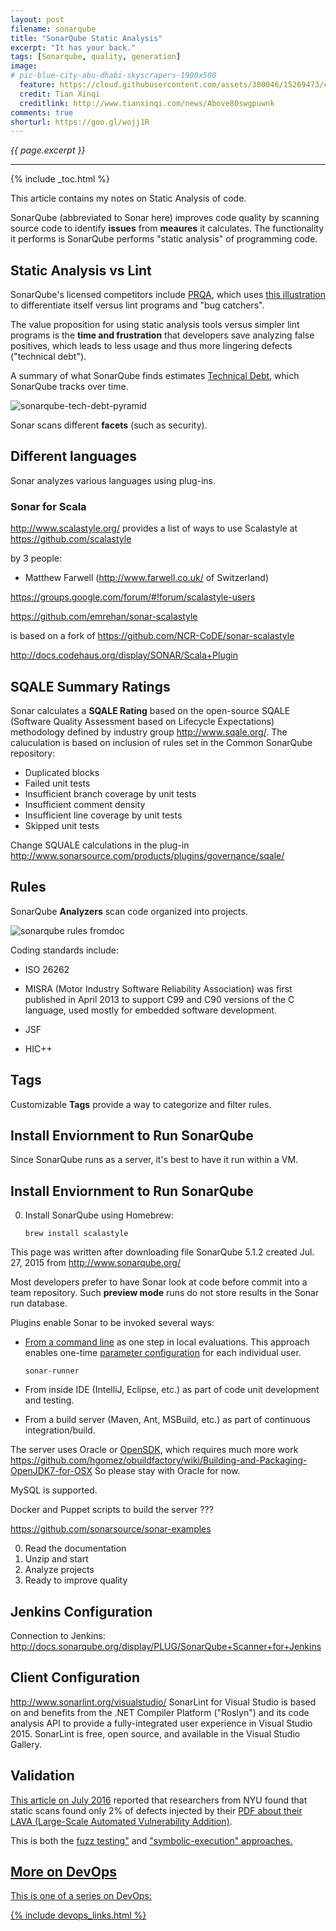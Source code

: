 ```yaml
---
layout: post
filename: sonarqube
title: "SonarQube Static Analysis"
excerpt: "It has your back."
tags: [Sonarqube, quality, generation]
image:
# pic-blue-city-abu-dhabi-skyscrapers-1900x500
  feature: https://cloud.githubusercontent.com/assets/300046/15269473/c8311bfa-19bc-11e6-890c-06abc511ef39.jpg
  credit: Tian Xinqi
  creditlink: http://www.tianxinqi.com/news/Above80swgpuwnk
comments: true
shorturl: https://goo.gl/wojj1R
---
```

<i>{{ page.excerpt }}</i>

<hr />

{% include _toc.html %}

This article contains my notes on Static Analysis of code.

SonarQube (abbreviated to Sonar here)
improves code quality by scanning source code
to identify **issues** from **meaures** it calculates.
The functionality it performs is
SonarQube performs "static analysis" of programming code.

## Static Analysis vs Lint #

SonarQube's licensed competitors include <a target="_blank" href="http://www.programmingresearch.com/">
PRQA</a>, which uses <a target="_blank" href="http://www.programmingresearch.com/static-analysis-software/why-static-analysis/">this illustration</a> to differentiate itself versus
lint programs and "bug catchers".
<amp-img width="871" height="520" alt="prqa-lint-vs-bug-catcher-vs-static-analysis-c51.jpg"
src="https://cloud.githubusercontent.com/assets/300046/16594601/6c3078ae-42a8-11e6-8f6c-c7a118a3d4c2.jpg">
</amp-img>

The value proposition for using static analysis tools versus simpler lint programs
is the <strong>time and frustration</strong> that developers save analyzing false positives,
which leads to less usage and thus more lingering defects ("technical debt").

A summary of what SonarQube finds estimates <a target="_blank" href="http://docs.sonarqube.org/display/SONAR/Technical+Debt">
Technical Debt</a>, 
which SonarQube tracks over time.

![sonarqube-tech-debt-pyramid](https://cloud.githubusercontent.com/assets/300046/10703589/eacf50be-7985-11e5-9f2f-70fc2f6f1986.jpeg)

Sonar scans different **facets** (such as security).


## Different languages #

Sonar analyzes various languages 
using plug-ins.

   <a id="ScalaSonar"></a>

   ### Sonar for Scala #

http://www.scalastyle.org/
provides a list of ways to use Scalastyle
at
https://github.com/scalastyle

by 3 people:

   * Matthew Farwell
   (http://www.farwell.co.uk/ of Switzerland)

https://groups.google.com/forum/#!forum/scalastyle-users

https://github.com/emrehan/sonar-scalastyle

is based on a fork of
https://github.com/NCR-CoDE/sonar-scalastyle

http://docs.codehaus.org/display/SONAR/Scala+Plugin



## SQALE Summary Ratings #

Sonar calculates a **SQALE Rating** based on the open-source
SQALE (Software Quality Assessment based on Lifecycle Expectations) methodology defined by industry group 
http://www.sqale.org/. The caluculation is based on inclusion of rules set in the Common SonarQube repository:

 * Duplicated blocks
 * Failed unit tests
 * Insufficient branch coverage by unit tests
 * Insufficient comment density
 * Insufficient line coverage by unit tests
 * Skipped unit tests

Change SQUALE calculations in the plug-in 
http://www.sonarsource.com/products/plugins/governance/sqale/

<a id="Rules"></a>

## Rules #

SonarQube **Analyzers** scan code organized into projects.

![sonarqube rules fromdoc](https://cloud.githubusercontent.com/assets/300046/10703031/0e192d50-7982-11e5-9a35-30cbeab3c69d.jpeg)

Coding standards include:

   * ISO 26262 

   * MISRA (Motor Industry Software Reliability Association) was first published in April 2013
   to support C99 and C90 versions of the C language, used mostly for embedded software development.

   * JSF

   * HIC++

<a id="Tags"></a>

## Tags #

Customizable **Tags** provide a way to categorize and filter rules.


<a id="InstallSonarQubeEnv"></a>

## Install Enviornment to Run SonarQube #

Since SonarQube runs as a server, it's best to have it run
within a VM.


<a id="InstallSonarQubeEnv"></a>

## Install Enviornment to Run SonarQube</a>

0. Install SonarQube using Homebrew:

   ```
   brew install scalastyle
   ```

This page was written after downloading file SonarQube 5.1.2 created Jul. 27, 2015
from 
<a target="_blank" href="http://www.sonarqube.org/">
  http://www.sonarqube.org/</a>



Most developers prefer to have Sonar look at code before commit into a team repository.
Such **preview mode** runs do not store results in the Sonar run database.

Plugins enable Sonar to be invoked several ways:

  * <a target="_blank" href="http://docs.sonarqube.org/x/3AAW">From a command line</a> as one step in local evaluations.
    This approach enables one-time <a target="_blank" href="http://docs.sonarqube.org/display/SONAR/Analysis+Parameters">parameter configuration</a> 
    for each individual user.

    ```
    sonar-runner
    ```

  * From inside IDE (IntelliJ, Eclipse, etc.) as part of code unit development and testing.

  * From a build server (Maven, Ant, MSBuild, etc.) as part of continuous integration/build.

The server uses Oracle or <a target="_blank" href="http://openjdk.java.net/install/index.html">OpenSDK</a>,
which requires much more work 
https://github.com/hgomez/obuildfactory/wiki/Building-and-Packaging-OpenJDK7-for-OSX
So please stay with Oracle for now.

MySQL is supported.

Docker and Puppet scripts to build the server ???

https://github.com/sonarsource/sonar-examples


0. Read the documentation
0. Unzip and start
0. Analyze projects
0. Ready to improve quality


<a id="JenkinsConfiguration"></a>

## Jenkins Configuration #

Connection to Jenkins:
http://docs.sonarqube.org/display/PLUG/SonarQube+Scanner+for+Jenkins


<a id="ClientConfiguration"></a>

## Client Configuration #

http://www.sonarlint.org/visualstudio/
SonarLint for Visual Studio is based on and benefits from the .NET Compiler Platform ("Roslyn") and its code analysis API to provide a fully-integrated user experience in Visual Studio 2015.
SonarLint is free, open source, and available in the Visual Studio Gallery.


## Validation #

<a target="_blank" href="http://www.computerworld.com/article/3093423/application-development/the-truth-about-bug-finders-theyre-essentially-useless.html">This article on July 2016</a>
reported that researchers from NYU found that static scans found only 2% of defects 
injected by their <a target="_blank" href="http://www.ieee-security.org/TC/SP2016/papers/0824a110.pdf">
PDF about their LAVA (Large-Scale Automated Vulnerability Addition)</a>.

This is both the 
<a target="_blank" href="https://www.wikiwand.com/en/Fuzz_testing">
fuzz testing"</a> and 
<a target="_blank" href="https://www.wikiwand.com/en/Symbolic_execution">
"symbolic-execution" approaches.



## More on DevOps #

This is one of a series on DevOps:

{% include devops_links.html %}
